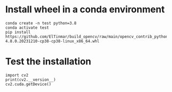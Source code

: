 # Install wheel in a conda environment

```
conda create -n test python=3.8
conda activate test
pip install https://github.com/ElTinmar/build_opencv/raw/main/opencv_contrib_python_rolling-4.8.0.20231210-cp38-cp38-linux_x86_64.whl
```

# Test the installation 

```
import cv2
print(cv2.__version__)
cv2.cuda.getDevice()
```
